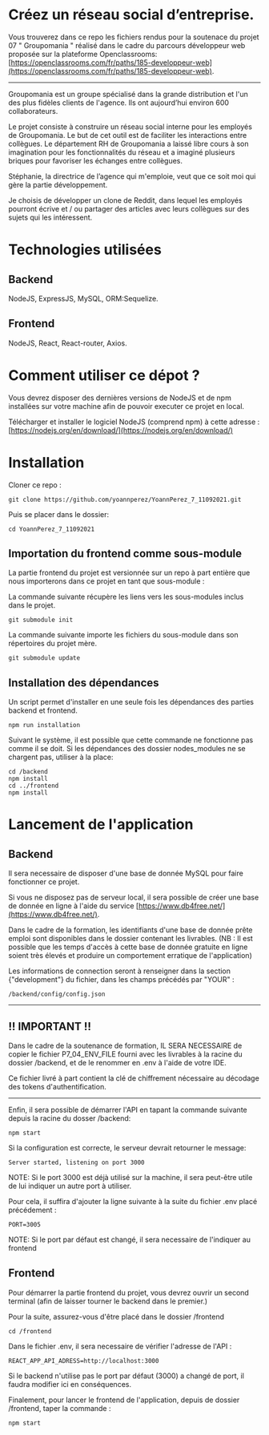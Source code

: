 
# Créez un réseau social d’entreprise.
Vous trouverez dans ce repo les fichiers rendus pour la soutenace du projet 07 \" Groupomania \" réalisé dans le cadre du parcours développeur web proposée sur la plateforme Openclassrooms: [https://openclassrooms.com/fr/paths/185-developpeur-web](https://openclassrooms.com/fr/paths/185-developpeur-web).

***
Groupomania est un groupe spécialisé dans la grande distribution et l'un des plus fidèles clients de l'agence. Ils ont aujourd’hui environ 600 collaborateurs.

Le projet consiste à construire un réseau social interne pour les employés de Groupomania. Le but de cet outil est de faciliter les interactions entre collègues. Le département RH de Groupomania a laissé libre cours à son imagination pour les fonctionnalités du réseau et a imaginé plusieurs briques pour favoriser les échanges entre collègues.

Stéphanie, la directrice de l’agence qui m'emploie,  veut que ce soit moi qui gère la partie développement.

Je choisis de développer un clone de Reddit, dans lequel les employés pourront écrive et / ou partager des articles avec leurs collègues sur des sujets qui les intéressent.

# Technologies utilisées
## Backend
NodeJS, ExpressJS, MySQL, ORM:Sequelize.
    
## Frontend
NodeJS, React, React-router, Axios.
# Comment utiliser ce dépot ?

Vous devrez disposer des dernières versions de NodeJS et de npm installées sur votre machine afin de pouvoir executer ce projet en local.

Télécharger et installer le logiciel NodeJS (comprend npm) à cette adresse :
[https://nodejs.org/en/download/](https://nodejs.org/en/download/)

# Installation

Cloner ce repo :
```
git clone https://github.com/yoannperez/YoannPerez_7_11092021.git
```

Puis se placer dans le dossier:
```
cd YoannPerez_7_11092021
```
## Importation du frontend comme sous-module
La partie frontend du projet est versionnée sur un repo à part entière que nous importerons dans ce projet en tant que sous-module :

La commande suivante récupère les liens vers les sous-modules inclus dans le projet.
```
git submodule init 
```
 
La commande suivante importe les fichiers du sous-module dans son répertoires du projet mère.
```
git submodule update 
```

## Installation des dépendances

Un script permet d'installer en une seule fois les dépendances des parties backend et frontend.
```
npm run installation
```
Suivant le système, il est possible que cette commande ne fonctionne pas comme il se doit. Si les dépendances des dossier nodes_modules ne se chargent pas, utiliser à la place:
```
cd /backend
npm install
cd ../frontend
npm install
```

# Lancement de l'application
## Backend

Il sera necessaire de disposer d'une base de donnée MySQL pour faire fonctionner ce projet. 

Si vous ne disposez pas de serveur local, il sera possible de créer une base de donnée en ligne à l'aide du service [https://www.db4free.net/](https://www.db4free.net/). 

Dans le cadre de la formation, les identifiants d'une base de donnée prête emploi sont disponibles dans le dossier contenant les livrables.
(NB : Il est possible que les temps d'accès à cette base de donnée gratuite en ligne soient très élevés et produire un comportement erratique de l'application)

Les informations de connection seront à renseigner dans la section {"development"} du fichier, dans les champs précédés par "YOUR" :
```
/backend/config/config.json
```
***
## !! IMPORTANT !!
Dans le cadre de la soutenance de formation, IL SERA NECESSAIRE de copier le fichier P7_04_ENV_FILE fourni avec les livrables à la racine du dossier /backend, et de le renommer en .env à l'aide de votre IDE.

Ce fichier livré à part contient la clé de chiffrement nécessaire au décodage des tokens d'authentification.
***

Enfin, il sera possible de démarrer l'API en tapant la commande suivante depuis la racine du dosser /backend:

```
npm start
```
Si la configuration est correcte, le serveur devrait retourner le message:
```
Server started, listening on port 3000
```
NOTE: Si le port 3000 est déjà utilisé sur la machine, il sera peut-être utile de lui indiquer un autre port à utiliser.

Pour cela, il suffira d'ajouter la ligne suivante à la suite du fichier .env placé précédement :
```
PORT=3005
```
NOTE: Si le port par défaut est changé, il sera necessaire de l'indiquer au frontend

## Frontend

Pour démarrer la partie frontend du projet, vous devrez ouvrir un second terminal (afin de laisser tourner le backend dans le premier.)

Pour la suite, assurez-vous d'être placé dans le dossier /frontend

```
cd /frontend
```

Dans le fichier .env, il sera necessaire de vérifier l'adresse de l'API :
```
REACT_APP_API_ADRESS=http://localhost:3000
```
Si le backend n'utilise pas le port par défaut (3000) a changé de port, il faudra modifier ici en conséquences.

Finalement, pour lancer le frontend de l'application, depuis de dossier /frontend, taper la commande :
```
npm start
```



